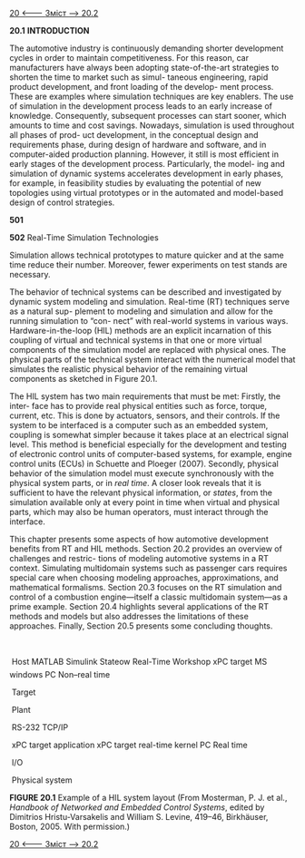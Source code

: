 [20 <--- ](20.md) [   Зміст   ](README.md) [--> 20.2](20_2.md)

**20.1**           **INTRODUCTION**

The automotive industry is continuously demanding shorter development cycles in order to maintain competitiveness. For this reason, car manufacturers have always been adopting state-of-the-art strategies to shorten the time to market such as simul- taneous engineering, rapid product development, and front loading of the develop- ment process. These are examples where simulation techniques are key enablers. The use of simulation in the development process leads to an early increase of knowledge. Consequently, subsequent processes can start sooner, which amounts to time and cost savings. Nowadays, simulation is used throughout all phases of prod- uct development, in the conceptual design and requirements phase, during design of hardware and software, and in computer-aided production planning. However, it still is most efficient in early stages of the development process. Particularly, the model- ing and simulation of dynamic systems accelerates development in early phases, for example, in feasibility studies by evaluating the potential of new topologies using virtual prototypes or in the automated and model-based design of control strategies.

**501**



**502**                             Real-Time Simulation Technologies

 

Simulation allows technical prototypes to mature quicker and at the same time reduce their number. Moreover, fewer experiments on test stands are necessary.

The behavior of technical systems can be described and investigated by dynamic system modeling and simulation. Real-time (RT) techniques serve as a natural sup- plement to modeling and simulation and allow for the running simulation to “con- nect” with real-world systems in various ways. Hardware-in-the-loop (HIL) methods are an explicit incarnation of this coupling of virtual and technical systems in that one or more virtual components of the simulation model are replaced with physical ones. The physical parts of the technical system interact with the numerical model that simulates the realistic physical behavior of the remaining virtual components as sketched in Figure 20.1.

The HIL system has two main requirements that must be met: Firstly, the inter- face has to provide real physical entities such as force, torque, current, etc. This is done by actuators, sensors, and their controls. If the system to be interfaced is a computer such as an embedded system, coupling is somewhat simpler because it takes place at an electrical signal level. This method is beneficial especially for the development and testing of electronic control units of computer-based systems, for example, engine control units (ECUs) in Schuette and Ploeger (2007). Secondly, physical behavior of the simulation model must execute synchronously with the physical system parts, or in *real time*. A closer look reveals that it is sufficient to have the relevant physical information, or *states*, from the simulation available only at every point in time when virtual and physical parts, which may also be human operators, must interact through the interface.

This chapter presents some aspects of how automotive development benefits from RT and HIL methods. Section 20.2 provides an overview of challenges and restric- tions of modeling automotive systems in a RT context. Simulating multidomain systems such as passenger cars requires special care when choosing modeling approaches, approximations, and mathematical formalisms. Section 20.3 focuses on the RT simulation and control of a combustion engine—itself a classic multidomain system—as a prime example. Section 20.4 highlights several applications of the RT methods and models but also addresses the limitations of these approaches. Finally, Section 20.5 presents some concluding thoughts.

 

​                                                                                           

​            Host      MATLAB      Simulink Stateow Real-Time Workshop xPC target      MS windows PC      Non–real time            

​            Target            

​            Plant            

​            RS-232      TCP/IP            

​            xPC target application      xPC target real-time kernel      PC      Real time            

​            I/O            

​            Physical system            







 

**FIGURE 20.1** Example of a HIL system layout (From Mosterman, P. J. et al., *Handbook of Networked and Embedded Control Systems*, edited by Dimitrios Hristu-Varsakelis and William S. Levine, 419–46, Birkhäuser, Boston, 2005. With permission.)

[20 <--- ](20.md) [   Зміст   ](README.md) [--> 20.2](20_2.md)